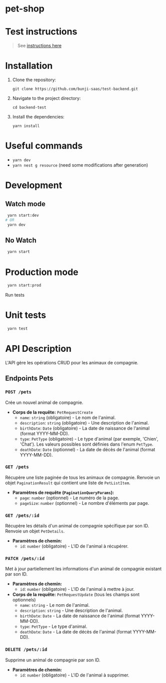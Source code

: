 # pet-shop

# Test instructions

> See [instructions here](./TEST_INSTRUCTIONS.md)

# Installation

1. Clone the repository:
   ```
   git clone https://github.com/bunji-saas/test-backend.git
   ```
2. Navigate to the project directory:
   ```
   cd backend-test
   ```
3. Install the dependencies:
   ```
   yarn install
   ```

# Useful commands

- `yarn dev`
- `yarn nest g resource` (need some modifications after generation)

# Development

## Watch mode

```bash
 yarn start:dev
# OR
 yarn dev
```

## No Watch

```bash
 yarn start
```

# Production mode

```bash
 yarn start:prod
```

Run tests

# Unit tests

```bash
 yarn test
```

# API Description

L'API gère les opérations CRUD pour les animaux de compagnie.

## Endpoints Pets

### `POST /pets`

Crée un nouvel animal de compagnie.

- **Corps de la requête:** `PetRequestCreate`
  - `name`: `string` (obligatoire) - Le nom de l'animal.
  - `description`: `string` (obligatoire) - Une description de l'animal.
  - `birthDate`: `Date` (obligatoire) - La date de naissance de l'animal (format YYYY-MM-DD).
  - `type`: `PetType` (obligatoire) - Le type d'animal (par exemple, 'Chien', 'Chat'). Les valeurs possibles sont définies dans l'enum `PetType`.
  - `deathDate`: `Date` (optionnel) - La date de décès de l'animal (format YYYY-MM-DD).

### `GET /pets`

Récupère une liste paginée de tous les animaux de compagnie.
Renvoie un objet `PaginationResult` qui contient une liste de `PetListItem`.

- **Paramètres de requête (`PaginationQueryParams`):**
  - `page`: `number` (optionnel) - Le numéro de la page.
  - `pageSize`: `number` (optionnel) - Le nombre d'éléments par page.

### `GET /pets/:id`

Récupère les détails d'un animal de compagnie spécifique par son ID.
Renvoie un objet `PetDetails`.

- **Paramètres de chemin:**
  - `id`: `number` (obligatoire) - L'ID de l'animal à récupérer.

### `PATCH /pets/:id`

Met à jour partiellement les informations d'un animal de compagnie existant par son ID.

- **Paramètres de chemin:**
  - `id`: `number` (obligatoire) - L'ID de l'animal à mettre à jour.
- **Corps de la requête:** `PetRequestUpdate` (tous les champs sont optionnels)
  - `name`: `string` - Le nom de l'animal.
  - `description`: `string` - Une description de l'animal.
  - `birthDate`: `Date` - La date de naissance de l'animal (format YYYY-MM-DD).
  - `type`: `PetType` - Le type d'animal.
  - `deathDate`: `Date` - La date de décès de l'animal (format YYYY-MM-DD).

### `DELETE /pets/:id`

Supprime un animal de compagnie par son ID.

- **Paramètres de chemin:**
  - `id`: `number` (obligatoire) - L'ID de l'animal à supprimer.
